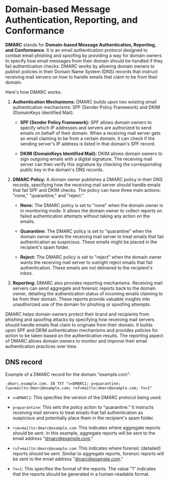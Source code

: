 # Domain-based Message Authentication, Reporting, and Conformance
__DMARC__ stands for __Domain-based Message Authentication, Reporting, and Conformance__. It is an email authentication protocol designed to combat email phishing and spoofing by providing a way for domain owners to specify how email messages from their domain should be handled if they fail authentication checks. DMARC works by allowing domain owners to publish policies in their Domain Name System (DNS) records that instruct receiving mail servers on how to handle emails that claim to be from their domain.

Here's how DMARC works:

1. **Authentication Mechanisms:** DMARC builds upon two existing email authentication mechanisms: SPF (Sender Policy Framework) and DKIM (DomainKeys Identified Mail).

      - **SPF (Sender Policy Framework):** SPF allows domain owners to specify which IP addresses and servers are authorized to send emails on behalf of their domain. When a receiving mail server gets an email claiming to be from a certain domain, it can check if the sending server's IP address is listed in that domain's SPF record.

      - **DKIM (DomainKeys Identified Mail):** DKIM allows domain owners to sign outgoing emails with a digital signature. The receiving mail server can then verify this signature by checking the corresponding public key in the domain's DNS records.

2. **DMARC Policy:** A domain owner publishes a DMARC policy in their DNS records, specifying how the receiving mail server should handle emails that fail SPF and DKIM checks. The policy can have three main actions: "none," "quarantine," and "reject."

      - **None:** The DMARC policy is set to "none" when the domain owner is in monitoring mode. It allows the domain owner to collect reports on failed authentication attempts without taking any action on the emails.

      - **Quarantine:** The DMARC policy is set to "quarantine" when the domain owner wants the receiving mail server to treat emails that fail authentication as suspicious. These emails might be placed in the recipient's spam folder.

      - **Reject:** The DMARC policy is set to "reject" when the domain owner wants the receiving mail server to outright reject emails that fail authentication. These emails are not delivered to the recipient's inbox.

3. **Reporting:** DMARC also provides reporting mechanisms. Receiving mail servers can send aggregate and forensic reports back to the domain owner, detailing the authentication status of incoming emails claiming to be from their domain. These reports provide valuable insights into unauthorized use of the domain for phishing or spoofing attempts.

DMARC helps domain owners protect their brand and recipients from phishing and spoofing attacks by specifying how receiving mail servers should handle emails that claim to originate from their domain. It builds upon SPF and DKIM authentication mechanisms and provides policies for action to be taken based on the authentication results. The reporting aspect of DMARC allows domain owners to monitor and improve their email authentication practices over time.

## DNS record

Example of a DMARC record for the domain "example.com":

```
_dmarc.example.com. IN TXT "v=DMARC1; p=quarantine; rua=mailto:dmarc@example.com; ruf=mailto:dmarc@example.com; fo=1"
```

- `v=DMARC1`: This specifies the version of the DMARC protocol being used.

- `p=quarantine`: This sets the policy action to "quarantine." It instructs receiving mail servers to treat emails that fail authentication as suspicious and potentially place them in the recipient's spam folder.

- `rua=mailto:dmarc@example.com`: This indicates where aggregate reports should be sent. In this example, aggregate reports will be sent to the email address "dmarc@example.com."

- `ruf=mailto:dmarc@example.com`: This indicates where forensic (detailed) reports should be sent. Similar to aggregate reports, forensic reports will be sent to the email address "dmarc@example.com."

- `fo=1`: This specifies the format of the reports. The value "1" indicates that the reports should be generated in a human-readable format.
